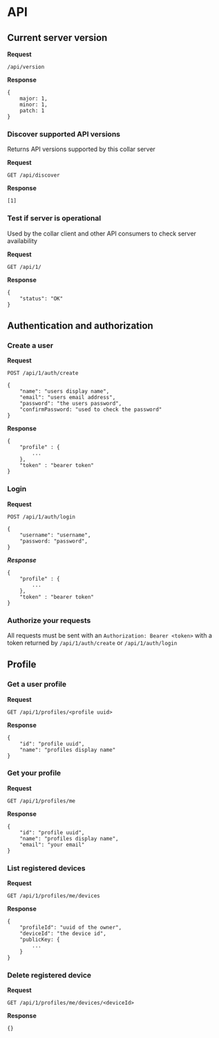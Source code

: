# API

## Current server version

**Request**

`/api/version`

**Response**
```
{
    major: 1,
    minor: 1,
    patch: 1
}
```

### Discover supported API versions

Returns API versions supported by this collar server

**Request**

`GET /api/discover`

**Response**

`[1]`

### Test if server is operational

Used by the collar client and other API consumers to check server availability

**Request**

`GET /api/1/`

**Response**

```
{
    "status": "OK"
}
```

## Authentication and authorization

### Create a user

**Request**

```
POST /api/1/auth/create

{
    "name": "users display name",
    "email": "users email address",
    "password": "the users password",
    "confirmPassword: "used to check the password"
}
```

**Response**

```
{
    "profile" : {
        ...
    },
    "token" : "bearer token"
}
```

### Login

**Request**

```
POST /api/1/auth/login

{
    "username": "username",
    "password: "password",
}
```

***Response***

```
{
    "profile" : {
        ...
    },
    "token" : "bearer token"
}
```

### Authorize your requests

All requests must be sent with an `Authorization: Bearer <token>` with a token returned by `/api/1/auth/create`
 or `/api/1/auth/login`

## Profile

### Get a user profile

**Request**

`GET /api/1/profiles/<profile uuid>`

**Response**

```
{
    "id": "profile uuid",
    "name": "profiles display name"
}
```

### Get your profile

**Request**

`GET /api/1/profiles/me`

**Response**

```
{
    "id": "profile uuid",
    "name": "profiles display name",
    "email": "your email"
}
```

### List registered devices 

**Request**

`GET /api/1/profiles/me/devices`

**Response**

```
{
    "profileId": "uuid of the owner",
    "deviceId": "the device id",
    "publicKey: {
        ...
    }
}
```

### Delete registered device

**Request**

`GET /api/1/profiles/me/devices/<deviceId>`

**Response**

`{}`